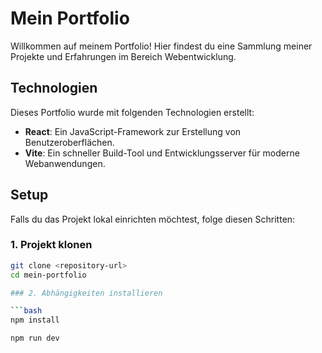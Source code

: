 # Mein Portfolio

Willkommen auf meinem Portfolio! Hier findest du eine Sammlung meiner Projekte und Erfahrungen im Bereich Webentwicklung.

## Technologien

Dieses Portfolio wurde mit folgenden Technologien erstellt:

- **React**: Ein JavaScript-Framework zur Erstellung von Benutzeroberflächen.
- **Vite**: Ein schneller Build-Tool und Entwicklungsserver für moderne Webanwendungen.
  
## Setup

Falls du das Projekt lokal einrichten möchtest, folge diesen Schritten:

### 1. Projekt klonen

```bash
git clone <repository-url>
cd mein-portfolio

### 2. Abhängigkeiten installieren

```bash
npm install

npm run dev

